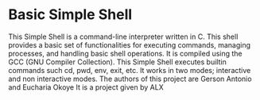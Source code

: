 # Basic Simple Shell

This Simple Shell is a command-line interpreter written in C.
This shell provides a basic set of functionalities for executing commands,
managing processes, and handling basic shell operations.
It is compiled using the GCC (GNU Compiler Collection).
This Simple Shell executes builtin commands such cd, pwd, env, exit, etc.
It works in two modes; interactive and non interactive modes.
The authors of this project are Gerson Antonio and Eucharia Okoye
It is a project given by ALX
